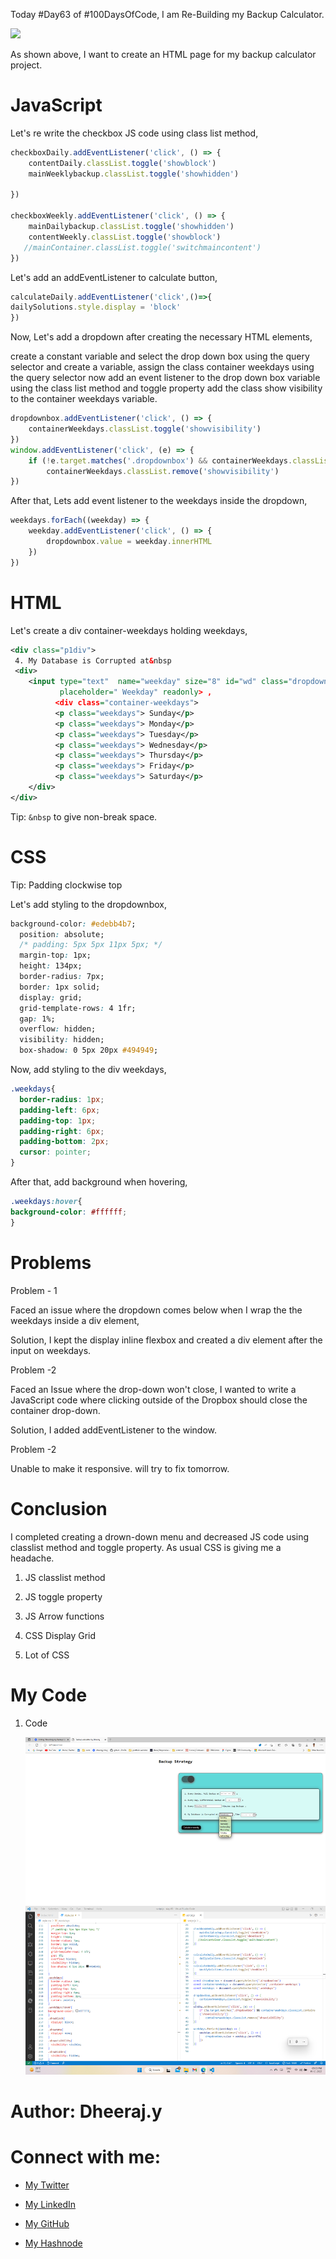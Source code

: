Today #Day63 of #100DaysOfCode, I am Re-Building my Backup Calculator.

![](https://cdn.hashnode.com/res/hashnode/image/upload/v1670067676439/exoHyMogX.png)

As shown above, I want to create an HTML page for my backup calculator project.

# JavaScript

Let's re write the checkbox JS code using class list method,

```javascript
checkboxDaily.addEventListener('click', () => {
    contentDaily.classList.toggle('showblock')
    mainWeeklybackup.classList.toggle('showhidden')

})

checkboxWeekly.addEventListener('click', () => {
    mainDailybackup.classList.toggle('showhidden')
    contentWeekly.classList.toggle('showblock')
   //mainContainer.classList.toggle('switchmaincontent')
})
```

Let's add an addEventListener to calculate button,

```javascript
calculateDaily.addEventListener('click',()=>{
dailySolutions.style.display = 'block'
})
```

Now, Let's add a dropdown after creating the necessary HTML elements,

create a constant variable and select the drop down box using the query selector and create a variable, assign the class container weekdays using the query selector now add an event listener to the drop down box variable using the class list method and toggle property add the class show visibility to the container weekdays variable.

```javascript
dropdownbox.addEventListener('click', () => {
    containerWeekdays.classList.toggle('showvisibility')
})
window.addEventListener('click', (e) => {
    if (!e.target.matches('.dropdownbox') && containerWeekdays.classList.contains('showvisibility'))
        containerWeekdays.classList.remove('showvisibility')
})
```

After that, Lets add event listener to the weekdays inside the dropdown,

```javascript
weekdays.forEach((weekday) => {
    weekday.addEventListener('click', () => {
        dropdownbox.value = weekday.innerHTML
    })
})
```

# HTML

Let's create a div container-weekdays holding weekdays,

```xml
<div class="p1div">
 4. My Database is Corrupted at&nbsp
 <div>
    <input type="text"  name="weekday" size="8" id="wd" class="dropdownbox"
           placeholder=" Weekday" readonly> ,
          <div class="container-weekdays">
          <p class="weekdays"> Sunday</p>
          <p class="weekdays"> Monday</p>
          <p class="weekdays"> Tuesday</p>
          <p class="weekdays"> Wednesday</p>
          <p class="weekdays"> Thursday</p>
          <p class="weekdays"> Friday</p>
          <p class="weekdays"> Saturday</p>
    </div>
</div>
```

Tip: `&nbsp` to give non-break space.

# CSS

Tip: Padding clockwise top

Let's add styling to the dropdownbox,

```css
background-color: #edebb4b7;
  position: absolute;
  /* padding: 5px 5px 11px 5px; */
  margin-top: 1px;
  height: 134px;
  border-radius: 7px;
  border: 1px solid;
  display: grid;
  grid-template-rows: 4 1fr;
  gap: 1%;
  overflow: hidden;
  visibility: hidden;
  box-shadow: 0 5px 20px #494949;
```

Now, add styling to the div weekdays,

```css
.weekdays{
  border-radius: 1px;
  padding-left: 6px;
  padding-top: 1px;
  padding-right: 6px;
  padding-bottom: 2px;
  cursor: pointer;
}
```

After that, add background when hovering,

```css
.weekdays:hover{
background-color: #ffffff;
}
```

# Problems

Problem - 1

Faced an issue where the dropdown comes below when I wrap the the weekdays inside a div element,

Solution, I kept the display inline flexbox and created a div element after the input on weekdays.

Problem -2

Faced an Issue where the drop-down won't close, I wanted to write a JavaScript code where clicking outside of the Dropbox should close the container drop-down.

Solution, I added addEventListener to the window.

Problem -2

Unable to make it responsive. will try to fix tomorrow.

# Conclusion

I completed creating a drown-down menu and decreased JS code using classlist method and toggle property. As usual CSS is giving me a headache.

1.  JS classlist method
    
2.  JS toggle property
    
3.  JS Arrow functions
    
4.  CSS Display Grid
    
5.  Lot of CSS
    

# My Code

1.  Code
    
    ![Alt text](1.%20day63%20code%20and%20preview.png)
    

# Author: Dheeraj.y

# Connect with me:

*   [My Twitter](https://twitter.com/yssdheeraj)
    
*   [My LinkedIn](https://www.linkedin.com/in/dheerajy1/)
    
*   [My GitHub](https://github.com/dheerajy1)
    
*   [My Hashnode](https://dheerajy1.hashnode.dev/)